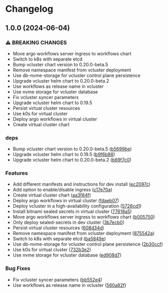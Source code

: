 # Changelog

## 1.0.0 (2024-06-04)


### ⚠ BREAKING CHANGES

* Move argo workflows server ingress to workflows chart
* Switch to k8s with separate etcd
* Bump vcluster chart version to 0.20.0-beta.5
* Remove namespace manifest from vcluster deployment
* Use db-nvme-storage for vcluster control plane persistence
* Upgrade vcluster helm chart to 0.20.0-beta.2
* Use workflows as release name in vcluster
* Use nvme storage for vcluster database
* Fix vcluster syncer parameters
* Upgrade vcluster helm chart to 0.19.5
* Persist virtual cluster resources
* Use k0s for virtual cluster
* Deploy argo workflows in virtual cluster
* Create virtual cluster chart

### deps

* Bump vcluster chart version to 0.20.0-beta.5 ([b5699be](https://github.com/garryod/release-workflows-please/commit/b5699be1b27c974937c4f169db4661ea3ea1cb5d))
* Upgrade vcluster helm chart to 0.19.5 ([b9f6b88](https://github.com/garryod/release-workflows-please/commit/b9f6b88c700787dcd9b880aea3bfee81a11335a9))
* Upgrade vcluster helm chart to 0.20.0-beta.2 ([b69f7c0](https://github.com/garryod/release-workflows-please/commit/b69f7c0809275fb6bd4d0a12696da3b16606130d))


### Features

* Add different manifests and instructions for dev install ([ec2097c](https://github.com/garryod/release-workflows-please/commit/ec2097c6583c61d322f38e0dbb498a16f909dc8b))
* Add option to enable/disable ingress ([c17e70a](https://github.com/garryod/release-workflows-please/commit/c17e70adbeb14d5cacc5d70c4ed7997e72914783))
* Create virtual cluster chart ([aa3f84f](https://github.com/garryod/release-workflows-please/commit/aa3f84f1c31a062566a84134140708f1bf9a6d2a))
* Deploy argo workflows in virtual cluster ([fdaeb07](https://github.com/garryod/release-workflows-please/commit/fdaeb0738ef2fb8dae846f87bd0a76be2b1d88be))
* Deploy vcluster in a high-availability configuration ([5726cd1](https://github.com/garryod/release-workflows-please/commit/5726cd13880dae19005f4986429d18f97c9517b1))
* Install bitnami sealed secrets in virtual cluster ([77618a5](https://github.com/garryod/release-workflows-please/commit/77618a50b7713f5188cf58bfd07771b9ff83a727))
* Move argo workflows server ingress to workflows chart ([b005750](https://github.com/garryod/release-workflows-please/commit/b005750fbcbf167afcbbfec7e9a2a9b77e22bf8f))
* Only deploy sealed-secrets in dev cluster ([3b7ecb0](https://github.com/garryod/release-workflows-please/commit/3b7ecb0c066af566c3f70893d0f30492f3ee4dd8))
* Persist virtual cluster resources ([608d34d](https://github.com/garryod/release-workflows-please/commit/608d34d2968d94df1f08ca1ac46aa387df1c165c))
* Remove namespace manifest from vcluster deployment ([875542a](https://github.com/garryod/release-workflows-please/commit/875542a6ff7e4b2c1a7d77cb176badf5b5547746))
* Switch to k8s with separate etcd ([ba5849e](https://github.com/garryod/release-workflows-please/commit/ba5849ed4cbed786b9b8a0488fd9391e1c512c2c))
* Use db-nvme-storage for vcluster control plane persistence ([2b30ccf](https://github.com/garryod/release-workflows-please/commit/2b30ccf9e75b68232448cd8c5f442edf74855037))
* Use k0s for virtual cluster ([732b3e2](https://github.com/garryod/release-workflows-please/commit/732b3e27e5cc78c5a0e63312c213d2e8bc93952b))
* Use nvme storage for vcluster database ([ed908d7](https://github.com/garryod/release-workflows-please/commit/ed908d729942101f2c23f62f30caea14d5b73241))


### Bug Fixes

* Fix vcluster syncer parameters ([bb552e4](https://github.com/garryod/release-workflows-please/commit/bb552e4f87d108b48c71334224a22391912ef406))
* Use workflows as release name in vcluster ([560a82f](https://github.com/garryod/release-workflows-please/commit/560a82f42a7e7487552d5bff41b25b49911b1b35))
